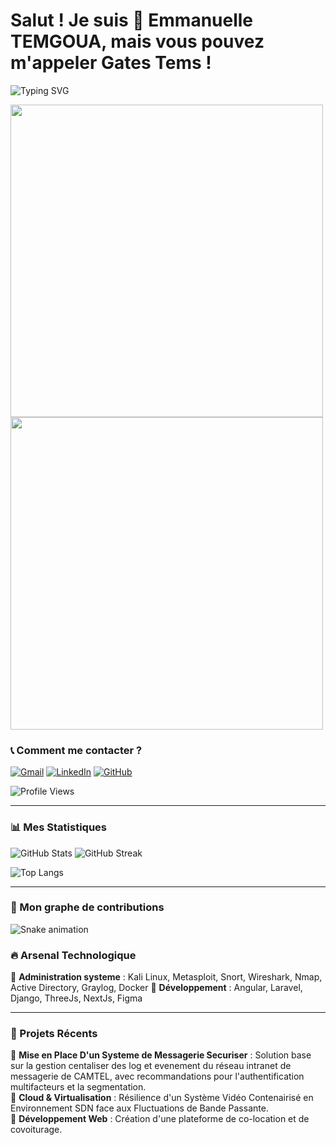 # Salut ! Je suis 🐘 Emmanuelle TEMGOUA, mais vous pouvez m'appeler Gates Tems ! 

![Typing SVG](https://readme-typing-svg.demolab.com?font=Fira+Code&size=20&pause=1000&color=F7A41C&center=true&vCenter=true&width=500&lines=🚀+Bienvenue+sur+mon+GitHub+!;🌍+Développeur+Full+Stack+et+SysAdmin;💡+Passionné+de+Tech+%26+Cybersécurité)

<img src="https://media.giphy.com/media/26tn33aiTi1jkl6H6/giphy.gif" width="500" align="center"/>


<img src="https://api.readyplayer.me/v1/portal/snap-station/gallery/67caffff033f71b4eb3f25bb/portrait" width="500" align="center"/>



### 📞 Comment me contacter ?
[![Gmail](https://img.shields.io/badge/-Gmail-red?style=flat&logo=gmail&logoColor=white)](mailto:temgouguethe@gmail.com)
[![LinkedIn](https://img.shields.io/badge/-LinkedIn-blue?style=flat&logo=linkedin&logoColor=white)](https://www.linkedin.com/in/emmanuelle-guethe-fobanke-temgoua-8346252b1)
[![GitHub](https://img.shields.io/badge/-GitHub-black?style=flat&logo=github&logoColor=white)](https://github.com/TEMGOUAemmauelle)

![Profile Views](https://komarev.com/ghpvc/?username=TEMGOUAemmauelle&color=brightgreen)

---

### 📊 Mes Statistiques
![GitHub Stats](https://github-readme-stats.vercel.app/api?username=TEMGOUAemmauelle&show_icons=true&theme=tokyonight)
![GitHub Streak](https://streak-stats.demolab.com/?user=TEMGOUAemmauelle&theme=tokyonight)

![Top Langs](https://github-readme-stats.vercel.app/api/top-langs/?username=TEMGOUAemmauelle&layout=compact&theme=tokyonight)

---

### 🐍 Mon graphe de contributions 
![Snake animation](https://github.com/TEMGOUAemmauelle/TEMGOUAemmauelle/blob/output/github-contribution-grid-snake.svg)

### 🔥 Arsenal Technologique  

🔹 **Administration systeme** : Kali Linux, Metasploit, Snort, Wireshark, Nmap, Active Directory, Graylog, Docker
🔹 **Développement** : Angular, Laravel, Django, ThreeJs, NextJs, Figma

---

### 🚀 Projets Récents  

🔹 **Mise en Place D'un Systeme de Messagerie Securiser** : Solution base sur la gestion centaliser des log et evenement du réseau intranet de messagerie de CAMTEL, avec recommandations pour l'authentification multifacteurs et la segmentation.   
🔹 **Cloud & Virtualisation** : Résilience d'un Système Vidéo Contenairisé en Environnement SDN face aux Fluctuations de Bande Passante.  
🔹 **Développement Web** : Création d'une plateforme de co-location et de covoiturage.  

